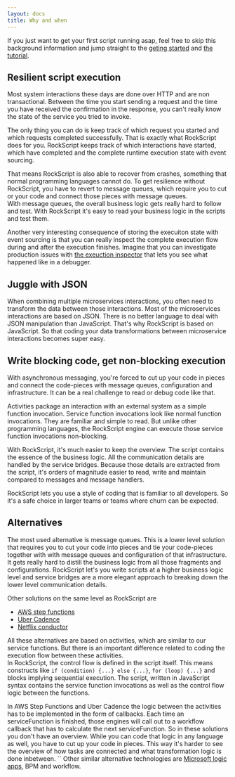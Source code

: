 ```yaml
---
layout: docs
title: Why and when
---
```


If you just want to get your first script running asap, feel free to skip this 
background information and jump straight to the 
[geting started](getting-started) and 
[the tutorial](tutorial).

## Resilient script execution 

Most system interactions these days are done over HTTP and are non 
transactional.  Between the time you start sending a request and the 
time you have received the confirmation in the response, you can't really
know the state of the service you tried to invoke.  

The only thing you can do is keep track of which request you started 
and which requests completed successfully.  That is exactly what 
RockScript does for you.  RockScript keeps track of which interactions 
have started, which have completed and the complete runtime execution 
state with event sourcing.   

That means RockScript is also able to recover from crashes, something 
that normal programming languages cannot do.  To get resilience without
RockScript, you have to revert to message queues, which require 
you to cut or your code and connect those pieces with message queues.  
With message queues, the overall business logic gets really hard to 
follow and test.  With RockScript it's easy to read your business logic 
in the scripts and test them.  

Another very interesting consequence of storing the execuiton state with 
event sourcing is that you can really inspect the complete execution flow during 
and after the execution finishes.  Imagine that you can investigate production
issues with [the exeuction inspector](http://rockscript.io/products/#webui) 
that lets you see what happened like in a debugger.  

## Juggle with JSON

When combining multiple microservices interactions, you often need to 
transform the data between those interactions.  Most of the microservices 
interactions are based on JSON. There is no better language to deal with 
JSON manipulation than JavaScript.  That's why RockScript is based on 
JavaScript.  So that coding your data transformations between microservice 
interactions becomes super easy. 

## Write blocking code, get non-blocking execution

With asynchronous messaging, you're forced to cut up your code in pieces and 
connect the code-pieces with message queues, configuration and infrastructure. 
It can be a real challenge to read or debug code like that.

Activities package an interaction with an external system as a simple function 
invocation. Service function invocations look like normal function invocations.  They are 
familiar and simple to read.  But unlike other programming languages, the RockScript 
engine can execute those service function invocations non-blocking.

With RockScript, it's much easier to keep the overview.  The script contains the 
essence of the business logic.  All the communication details are 
handled by the service bridges.  Because those details are extracted from the 
script, it's orders of magnitude easier to read, write and maintain compared to 
messages and message handlers.  

RockScript lets you use a style of coding that is familiar to all developers.
So it's a safe choice in larger teams or teams where churn can be expected. 

## Alternatives

The most used alternative is message queues.  This is a lower level solution that requires 
you to cut your code into pieces and tie your code-pieces together with with message 
queues and configuration of that infrastructure.  It gets really hard to distill the 
business logic from all those fragments and configurations.  RockScript let's you 
write scripts at a higher business logic level and service bridges are a more elegant 
approach to breaking down the lower level communication details. 

Other solutions on the same level as RockScript are  
* [AWS step functions](https://aws.amazon.com/step-functions/)
* [Uber Cadence](https://github.com/uber/cadence)
* [Netflix conductor](https://github.com/Netflix/conductor)

All these alternatives are based on activities, which are similar to our service functions. But there 
is an important difference related to coding the execution flow between these activities.  
In RockScript, the control flow is defined in the script itself.  This means constructs 
like `if (condition) {...} else {...}`, `for (loop) {...}` and blocks implying sequential 
execution.  The script, written in JavaScript syntax contains the service function 
invocations as well as the control flow logic between the functions.

In AWS Step Functions and Uber Cadence the logic between the activities has to be 
implemented in the form of callbacks.  Each time an serviceFunction is finished, 
those engines will call out to a workflow callback that has to calculate the next serviceFunction.  So in these 
solutions you don't have an overview.  While you can code that logic in any language as well,
you have to cut up your code in pieces.  This way it's harder to see the overview of 
how tasks are connected and what transformation logic is done inbetween.
``
Other similar alternative technologies are 
[Microsoft logic apps](https://azure.microsoft.com/en-us/services/logic-apps/), 
BPM and workflow.